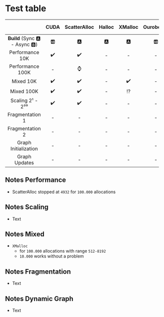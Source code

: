 # Test table

| | CUDA | ScatterAlloc | Halloc | XMalloc | Ouroboros | Reg-Eff | FDGMalloc | BulkAlloc|
|:---:|:---:|:---:| :---:|:---:|:---:|:---:|:---:|:---:|
| **Build** (Sync :a: - Async :b:) | :ab: | :a: | :a: | :a: | :ab: | :ab:| :a: | :b:|
|Performance 10K|:heavy_check_mark:|:heavy_check_mark:|-|-|-|-|-|-|
|Performance 100K|-|:watch:|-|-|-|-|-|-|
|Mixed 10K|:heavy_check_mark:|:heavy_check_mark:|-|:heavy_check_mark:|-|-|-|-|
|Mixed 100K|:heavy_check_mark:|:heavy_check_mark:|-|:interrobang:|-|-|-|-|
|Scaling 2¹ - 2²⁰|:heavy_check_mark:|:heavy_check_mark:|-|-|-|-|-|-|
|Fragmentation 1|-|-|-|-|-|-|-|-|
|Fragmentation 2|-|-|-|-|-|-|-|-|
|Graph Initialization|-|-|-|-|-|-|-|-|
|Graph Updates|-|-|-|-|-|-|-|-|

## Notes Performance
* ScatterAlloc stopped at `4932` for `100.000` allocations

## Notes Scaling
* Text

## Notes Mixed
* `XMalloc`
  *  for `100.000` allocations with range `512-8192`
  * `10.000` works without a problem

## Notes Fragmentation
* Text

## Notes Dynamic Graph
* Text